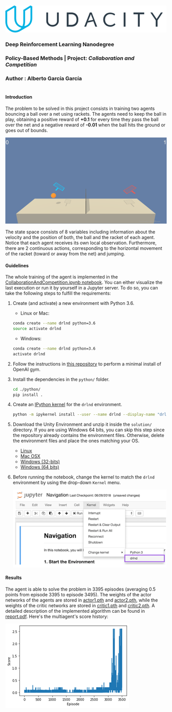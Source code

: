 [//]: # (Image References)

[image1]: resources/640px-Udacity_logo.svg.png
[image2]: resources/tennis.gif
[image3]: resources/config.png
[image4]: resources/training.png


### ![image1]
### Deep Reinforcement Learning Nanodegree
### Policy-Based Methods | Project: *Collaboration and Competition*
### Author : Alberto García García

#

#### Introduction


The problem to be solved in this project consists in training two agents bouncing a ball over a net using rackets. 
The agents need to keep the ball in play, obtaining a positive reward of **+0.1** for every time they pass the ball over the 
net and a negative reward of **-0.01** when the ball hits the ground or goes out of bounds.

![image2]

The state space consists of 8 variables including information about the
velocity and the position of both, the ball and the racket of each agent. Notice that each agent receives its own local
observation. Furthermore, there are 2 continuous actions, corresponding to the horizontal movement of the racket (toward 
or away from the net) and jumping. 

#### Guidelines

The whole training of the agent is implemented in the [CollaborationAndCompetition.ipynb notebook](solution/CollaborationAndCompetition.ipynb). You can either visualize the last
execution or run it by yourself in a Jupyter server. To do so, you can take the following steps to fulfill the requirements:

1. Create (and activate) a new environment with Python 3.6.

   - Linux or Mac: 
	```bash
	conda create --name drlnd python=3.6
	source activate drlnd
	```
	- Windows: 
	```bash
	conda create --name drlnd python=3.6 
	activate drlnd
	```

2. Follow the instructions in [this repository](https://github.com/openai/gym) to perform a minimal install of 
OpenAI gym.
3. Install the dependencies in the `python/` folder.
   ```bash
   cd ./python/
   pip install .
   ```
4. Create an [IPython kernel](http://ipython.readthedocs.io/en/stable/install/kernel_install.html) for the `drlnd`
environment.  
   ```bash
   python -m ipykernel install --user --name drlnd --display-name "drlnd"
   ```
5. Download the Unity Environment and unzip it inside the `solution/` directory. If you are using Windows 64 bits, you can skip this step since the repository already contains the environment files. Otherwise, delete the environment files and place the ones matching your OS.
	- [Linux](https://s3-us-west-1.amazonaws.com/udacity-drlnd/P3/Tennis/Tennis_Linux.zip)
	- [Mac OSX](https://s3-us-west-1.amazonaws.com/udacity-drlnd/P3/Tennis/Tennis.app.zip)
	- [Windows (32-bits)](https://s3-us-west-1.amazonaws.com/udacity-drlnd/P3/Tennis/Tennis_Windows_x86.zip)
	- [Windows (64 bits)](https://s3-us-west-1.amazonaws.com/udacity-drlnd/P3/Tennis/Tennis_Windows_x86_64.zip)   
6. Before running the notebook, change the kernel to match the `drlnd` environment by using the drop-down `Kernel` menu. 

   ![image3]


#### Results

The agent is able to solve the problem in 3395 episodes (averaging 0.5 points from episode 3395 to episode 3495). The weights 
of the actor networks of the agents are stored in [actor1.pth](solution/actor1.pth) and [actor2.pth](solution/actor2.pth), 
while the weights of the critic networks are stored in [critic1.pth](solution/critic1.pth) and [critic2.pth](solution/critic2.pth). 
A detailed description of the implemented algorithm can be found in [report.pdf](report.pdf). Here's the multiagent's score history:

![image4]
